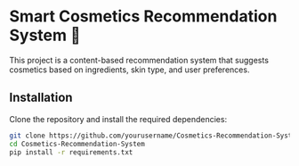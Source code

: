 # Smart Cosmetics Recommendation System 💄

This project is a content-based recommendation system that suggests cosmetics based on ingredients, skin type, and user preferences.

## Installation

Clone the repository and install the required dependencies:

```bash
git clone https://github.com/yourusername/Cosmetics-Recommendation-System.git
cd Cosmetics-Recommendation-System
pip install -r requirements.txt
